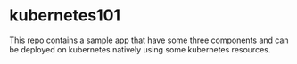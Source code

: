 # kubernetes101
This repo contains a sample app that have some three components and can be deployed on kubernetes natively using some kubernetes resources.
